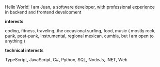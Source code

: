 Hello World!
I am Juan, a software developer, with professional experience in backend and frontend development

**interests**

coding, fitness, traveling, the occasional surfing, food, music ( mostly rock, punk, post-punk, instrumental, regional mexican, cumbia, but i am open to anything )

**technical interests**

TypeScript, JavaScript, C#, Python, SQL, NodeJs, .NET, Web

